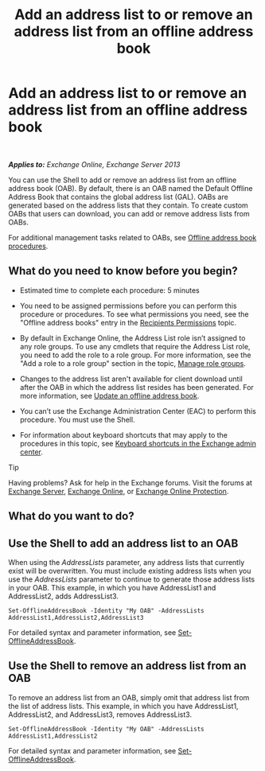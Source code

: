 ﻿---
title: 'Add an address list to or remove an address list from an offline address book'
TOCTitle: Add an address list to or remove an address list from an offline address book
ms:assetid: 86bd5651-ad41-4516-bf23-6579f4e4da03
ms:mtpsurl: https://technet.microsoft.com/en-us/library/Bb123563(v=EXCHG.150)
ms:contentKeyID: 49289338
ms.date: 12/10/2017
mtps_version: v=EXCHG.150
---

# Add an address list to or remove an address list from an offline address book

 

_**Applies to:** Exchange Online, Exchange Server 2013_


You can use the Shell to add or remove an address list from an offline address book (OAB). By default, there is an OAB named the Default Offline Address Book that contains the global address list (GAL). OABs are generated based on the address lists that they contain. To create custom OABs that users can download, you can add or remove address lists from OABs.

For additional management tasks related to OABs, see [Offline address book procedures](offline-address-book-procedures-exchange-2013-help.md).

## What do you need to know before you begin?

  - Estimated time to complete each procedure: 5 minutes

  - You need to be assigned permissions before you can perform this procedure or procedures. To see what permissions you need, see the "Offline address books" entry in the [Recipients Permissions](recipients-permissions-exchange-2013-help.md) topic.

  - By default in Exchange Online, the Address List role isn’t assigned to any role groups. To use any cmdlets that require the Address List role, you need to add the role to a role group. For more information, see the "Add a role to a role group" section in the topic, [Manage role groups](manage-role-groups-exchange-2013-help.md).

  - Changes to the address list aren't available for client download until after the OAB in which the address list resides has been generated. For more information, see [Update an offline address book](update-an-offline-address-book-exchange-2013-help.md).

  - You can’t use the Exchange Administration Center (EAC) to perform this procedure. You must use the Shell.

  - For information about keyboard shortcuts that may apply to the procedures in this topic, see [Keyboard shortcuts in the Exchange admin center](keyboard-shortcuts-in-the-exchange-admin-center-exchange-online-protection-help.md).


> [!TIP]
> Having problems? Ask for help in the Exchange forums. Visit the forums at <A href="https://go.microsoft.com/fwlink/p/?linkid=60612">Exchange Server</A>, <A href="https://go.microsoft.com/fwlink/p/?linkid=267542">Exchange Online</A>, or <A href="https://go.microsoft.com/fwlink/p/?linkid=285351">Exchange Online Protection</A>.



## What do you want to do?

## Use the Shell to add an address list to an OAB

When using the *AddressLists* parameter, any address lists that currently exist will be overwritten. You must include existing address lists when you use the *AddressLists* parameter to continue to generate those address lists in your OAB. This example, in which you have AddressList1 and AddressList2, adds AddressList3.

    Set-OfflineAddressBook -Identity "My OAB" -AddressLists AddressList1,AddressList2,AddressList3

For detailed syntax and parameter information, see [Set-OfflineAddressBook](https://technet.microsoft.com/en-us/library/aa996330\(v=exchg.150\)).

## Use the Shell to remove an address list from an OAB

To remove an address list from an OAB, simply omit that address list from the list of address lists. This example, in which you have AddressList1, AddressList2, and AddressList3, removes AddressList3.

    Set-OfflineAddressBook -Identity "My OAB" -AddressLists AddressList1,AddressList2

For detailed syntax and parameter information, see [Set-OfflineAddressBook](https://technet.microsoft.com/en-us/library/aa996330\(v=exchg.150\)).

